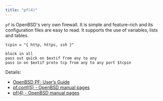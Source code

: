 ```yaml
---
title: "pf(4)"
---
```


`pf` is OpenBSD's very own firewall. It is simple and feature-rich and its
configuration files are easy to read.  It supports the use of variables, lists
and tables.

```
tcpin = "{ http, https, ssh }"

block in all
pass out quick on $extif from any to any
pass in on $extif proto tcp from any to any port $tcpin
```

Details:

* [OpenBSD PF: User’s Guide](https://www.openbsd.org/faq/pf/)
* [pf.conf(5) - OpenBSD manual pages](https://man.openbsd.org/pf.conf.5)
* [pf(4) - OpenBSD manual pages](https://man.openbsd.org/pf)
